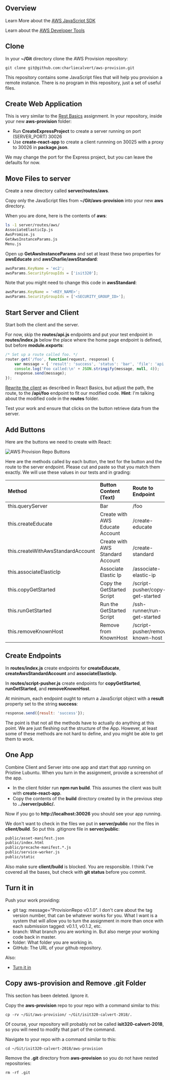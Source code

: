 ## Overview

Learn More about the [AWS JavaScript SDK][jsdk]

Learn about the [AWS Developer Tools][adt]

## Clone

In your **~/Git** directory clone the AWS Provision repository:

    git clone git@github.com:charliecalvert/aws-provision.git

This repository contains some JavaScript files that will help you provision a remote instance. There is no program in this repository, just a set of useful files.

## Create Web Application

This is very similar to the [Rest Basics][rb] assignment. In your repository, inside your new **aws-provision** folder:

- Run **CreateExpressProject** to create a server running on port (SERVER_PORT) 30026
- Use **create-react-app** to create a client runnning on 30025 with a proxy to 30026 in **package.json**.

We may change the port for the Express project, but you can leave the defaults for now.

## Move Files to server

Create a new directory called **server/routes/aws**.

Copy only the JavaScript files from **~/Git/aws-provision** into your new **aws** directory.

When you are done, here is the contents of **aws**:

```bash
ls -1 server/routes/aws/
AssociateElasticIp.js
AwsPromise.js
GetAwsInstanceParams.js
Menu.js
```

Open up **GetAwsInstanceParams** and set at least these two properties for **awsEducate** and **awsCharlie/awsStandard**:

```javascript
awsParams.KeyName = 'ec2';
awsParams.SecurityGroupIds = ['isit320'];
```

Note that you might need to change this code in **awsStandard**:

```javascript
awsParams.KeyName = '<KEY_NAME>';
awsParams.SecurityGroupIds = ['<SECURITY_GROUP_ID>'];
```

## Start Server and Client

Start both the client and the server.

For now, skip the **routes/api.js** endpoints and put your test endpoint in **routes/index.js** below the place where the home page endpoint is defined, but before **module.exports**:

```javascript
/* Set up a route called foo. */
router.get('/foo', function(request, response) {
    var message = { 'result': 'success', 'status': 'bar', 'file': 'api.js' };
    console.log('Foo called:\n' + JSON.stringify(message, null, 4));
    response.send(message);
});
```

[Rewrite the client][rwc] as described in React Basics, but adjust the path, the route, to the **/api/foo** endpoint to fit our modified code. **Hint**: I'm talking about the modified code in the **routes** folder.

Test your work and ensure that clicks on the button retrieve data from the server.

## Add Buttons

Here are the buttons we need to create with React:

![AWS Provision Repo Buttons][aprb]

Here are the methods called by each button, the text for the button and the route to the server endpoint. Please cut and paste so that you match them exactly. We will use these values in our tests and in grading:

| Method | Button Content (Text)     | Route to Endpoint |
| :------------- | :------------- |  :------------- |
| this.queryServer | Bar | /foo |
| this.createEducate | Create with AWS Educate Account | /create-educate |
| this.createWithAwsStandardAccount| Create with AWS Standard Account | /create-standard |
| this.associateElasticIp| Associate Elastic Ip | /associate-elastic-ip
| this.copyGetStarted| Copy the GetStarted Script | /script-pusher/copy-get-started |
| this.runGetStarted| Run the GetStarted Script | /ssh-runner/run-get-started |
| this.removeKnownHost| Remove from KnownHost | /script-pusher/remove-known-host |

## Create Endpoints

In **routes/index.js** create endpoints for **createEducate**, **createAwsStandardAccount** and **associateElasticIp**.

In **routes/script-pusher.js** create endpoints for **copyGetStarted**, **runGetStarted**, and **removeKnownHost**.

At minimum, each endpoint ought to return a JavaScript object with a **result** property set to the string **success**:

```javascript
response.send({result: 'success'});
```

The point is that not all the methods have to actually do anything at this point. We are just fleshing out the structure of the App. However, at least some of these methods are not hard to define, and you might be able to get them to work.

## One App

Combine Client and Server into one app and start that app running on Pristine Lubuntu. When you turn in the assignment, provide a screenshot of the app.

- In the client folder run **npm run build**. This assumes the client was built with **create-react-app**.
- Copy the contents of the **build** directory created by in the previous step to **../server/public/.**

Now if you go to **http://localhost:30026** you should see your app running.

We don't want to check in the files we put in **server/public** nor the files in **client/build**. So put this .gitignore file in **server/public**:

```bash
public/asset-manifest.json
public/index.html
public/precache-manifest.*.js
public/service-worker.js
public/static
```

Also make sure **client/build** is blocked. You are responsible. I think I've covered all the bases, but check with **git status** before you commit.

## Turn it in

Push your work providing:

- git tag: message="ProvisionRepo v0.1.0". I don't care about the tag version number, that can be whatever works for you. What I want is a system that will allow you to turn the assignment in more than once with each submission tagged: v0.1.1, v0.1.2, etc.
- branch: What branch you are working in. But also merge your working code back in master.
- folder: What folder you are working in.
- GitHub: The URL of your github repository.

Also:

- [Turn it in][tin]

[tin]: https://www.elvenware.com/teach/tips/TurnItIn.html#basics
[adt]: https://aws.amazon.com/tools/
[jsdk]: https://aws.amazon.com/sdk-for-node-js/
[rb]: https://www.elvenware.com/teach/assignments/React/RestBasics.html#link-client-and-server
[rwc]: https://www.elvenware.com/teach/assignments/React/RestBasics.html#rewrite-the-client
[aprb]: https://s3.amazonaws.com/bucket01.elvenware.com/images/aws-provision-repo-buttons.png


## Copy aws-provision and Remove .git Folder

This section has been deleted. Ignore it.

Copy the **aws-provision** repo to your repo with a command similar to this:

    cp -rv ~/Git/aws-provision/ ~/Git/isit320-calvert-2018/.

Of course, your repository will probably not be called **isit320-calvert-2018**, so you will need to modify that part of the command.

Navigate to your repo with a command similar to this:

    cd ~/Git/isit320-calvert-2018/aws-provision

Remove the **.git** directory from **aws-provision** so you do not have nested repositories:

    rm -rf .git
